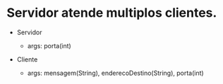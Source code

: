 # Servidor atende multiplos clientes.
- Servidor
    - args: porta(int)

- Cliente
    - args: mensagem(String), enderecoDestino(String), porta(int) 